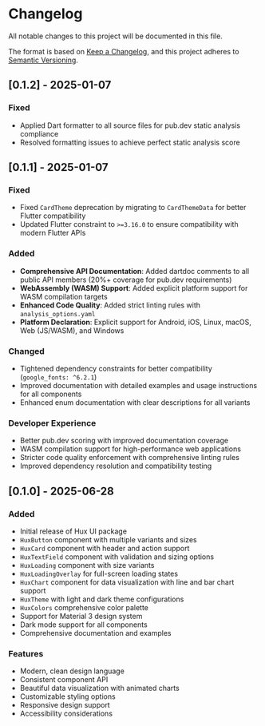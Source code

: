 # Changelog

All notable changes to this project will be documented in this file.

The format is based on [Keep a Changelog](https://keepachangelog.com/en/1.0.0/),
and this project adheres to [Semantic Versioning](https://semver.org/spec/v2.0.0.html).

## [0.1.2] - 2025-01-07

### Fixed
- Applied Dart formatter to all source files for pub.dev static analysis compliance
- Resolved formatting issues to achieve perfect static analysis score

## [0.1.1] - 2025-01-07

### Fixed
- Fixed `CardTheme` deprecation by migrating to `CardThemeData` for better Flutter compatibility
- Updated Flutter constraint to `>=3.16.0` to ensure compatibility with modern Flutter APIs

### Added
- **Comprehensive API Documentation**: Added dartdoc comments to all public API members (20%+ coverage for pub.dev requirements)
- **WebAssembly (WASM) Support**: Added explicit platform support for WASM compilation targets
- **Enhanced Code Quality**: Added strict linting rules with `analysis_options.yaml`
- **Platform Declaration**: Explicit support for Android, iOS, Linux, macOS, Web (JS/WASM), and Windows

### Changed
- Tightened dependency constraints for better compatibility (`google_fonts: ^6.2.1`)
- Improved documentation with detailed examples and usage instructions for all components
- Enhanced enum documentation with clear descriptions for all variants

### Developer Experience
- Better pub.dev scoring with improved documentation coverage
- WASM compilation support for high-performance web applications
- Stricter code quality enforcement with comprehensive linting rules
- Improved dependency resolution and compatibility testing

## [0.1.0] - 2025-06-28

### Added
- Initial release of Hux UI package
- `HuxButton` component with multiple variants and sizes
- `HuxCard` component with header and action support
- `HuxTextField` component with validation and sizing options
- `HuxLoading` component with size variants
- `HuxLoadingOverlay` for full-screen loading states
- `HuxChart` component for data visualization with line and bar chart support
- `HuxTheme` with light and dark theme configurations
- `HuxColors` comprehensive color palette
- Support for Material 3 design system
- Dark mode support for all components
- Comprehensive documentation and examples

### Features
- Modern, clean design language
- Consistent component API
- Beautiful data visualization with animated charts
- Customizable styling options
- Responsive design support
- Accessibility considerations 